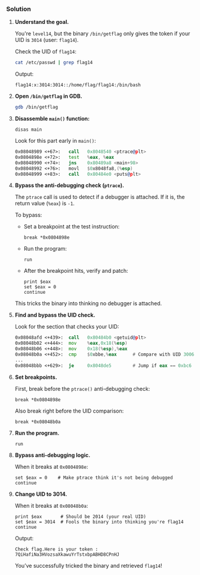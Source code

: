 ### Solution

1. **Understand the goal.**

	You're `level14`, but the binary `/bin/getflag` only gives the token if your UID is `3014` (user: `flag14`).

	Check the UID of `flag14`:

	```bash
	cat /etc/passwd | grep flag14
	```

	Output:

	```
	flag14:x:3014:3014::/home/flag/flag14:/bin/bash
	```

2. **Open `/bin/getflag` in GDB.**

	```bash
	gdb /bin/getflag
	```

3. **Disassemble `main()` function:**

	```gdb
	disas main
	```

	Look for this part early in `main()`:

	```asm
	0x08048989 <+67>:	call   0x8048540 <ptrace@plt>
	0x0804898e <+72>:	test   %eax, %eax
	0x08048990 <+74>:	jns    0x80489a8 <main+98>
	0x08048992 <+76>:	movl   $0x8048fa8,(%esp)
	0x08048999 <+83>:	call   0x80484e0 <puts@plt>
	```

4. **Bypass the anti-debugging check (`ptrace`).**

	The `ptrace` call is used to detect if a debugger is attached. If it is, the return value (`%eax`) is `-1`.

	To bypass:

	* Set a breakpoint at the test instruction:

		```gdb
		break *0x0804898e
		```

	* Run the program:

		```gdb
		run
		```

	* After the breakpoint hits, verify and patch:

		```gdb
		print $eax
		set $eax = 0
		continue
		```

	This tricks the binary into thinking no debugger is attached.

5. **Find and bypass the UID check.**

	Look for the section that checks your UID:

	```asm
	0x08048afd <+439>:	call   0x80484b0 <getuid@plt>
	0x08048b02 <+444>:	mov    %eax,0x18(%esp)
	0x08048b06 <+448>:	mov    0x18(%esp),%eax
	0x08048b0a <+452>:	cmp    $0xbbe,%eax      # Compare with UID 3006
	...
	0x08048bbb <+629>:	je     0x8048de5        # Jump if eax == 0xbc6 (3014)
	```

4. **Set breakpoints.**

	First, break before the `ptrace()` anti-debugging check:

	```gdb
	break *0x0804898e
	```

	Also break right before the UID comparison:

	```gdb
	break *0x08048b0a
	```

5. **Run the program.**

	```gdb
	run
	```

6. **Bypass anti-debugging logic.**

	When it breaks at `0x0804898e`:

	```gdb
	set $eax = 0    # Make ptrace think it's not being debugged
	continue
	```

7. **Change UID to 3014.**

	When it breaks at `0x08048b0a`:

	```gdb
	print $eax       # Should be 2014 (your real UID)
	set $eax = 3014  # Fools the binary into thinking you're flag14
	continue
	```

	Output:

	```
	Check flag.Here is your token : 7QiHafiNa3HVozsaXkawuYrTstxbpABHD8CPnHJ
	```

	You’ve successfully tricked the binary and retrieved `flag14`!
